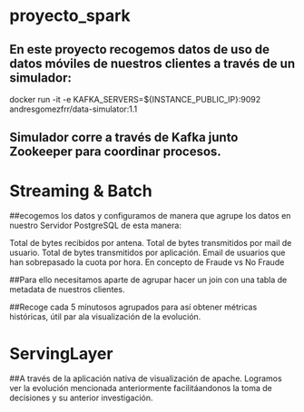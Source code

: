 # proyecto_spark

## En este proyecto recogemos datos de uso de datos móviles de nuestros clientes a través de un simulador:

docker run -it -e KAFKA_SERVERS=${INSTANCE_PUBLIC_IP}:9092 andresgomezfrr/data-simulator:1.1

## Simulador corre a través de Kafka junto Zookeeper para coordinar procesos.

# Streaming & Batch

##ecogemos los datos y configuramos de manera que agrupe los datos en nuestro Servidor PostgreSQL de esta manera:

Total de bytes recibidos por antena.
Total de bytes transmitidos por mail de usuario.
Total de bytes transmitidos por aplicación.
Email de usuarios que han sobrepasado la cuota por hora. En concepto de Fraude vs No Fraude

##Para ello necesitamos aparte de agrupar hacer un join con una tabla de metadata de nuestros clientes.

##Recoge cada 5 minutosos agrupados para así obtener métricas históricas, útil par ala visualización de la evolución.

# ServingLayer

##A través de la aplicación nativa de visualización de apache. Logramos ver la evolución mencionada anteriormente facilitáandonos la toma de decisiones y su anterior investigación.

